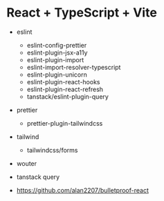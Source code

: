 # React + TypeScript + Vite

- eslint
    - eslint-config-prettier
    - eslint-plugin-jsx-a11y
    - eslint-plugin-import
    - eslint-import-resolver-typescript
    - eslint-plugin-unicorn
    - eslint-plugin-react-hooks
    - eslint-plugin-react-refresh
    - tanstack/eslint-plugin-query
- prettier
    - prettier-plugin-tailwindcss
- tailwind

    - tailwindcss/forms

- wouter
- tanstack query

- https://github.com/alan2207/bulletproof-react
